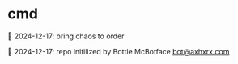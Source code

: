 # cmd

🎅 2024-12-17: bring chaos to order

🤖 2024-12-17: repo initilized by Bottie McBotface bot@axhxrx.com
